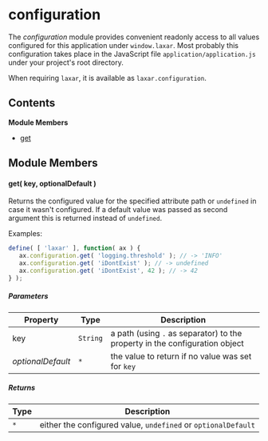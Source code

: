 
# configuration

The *configuration* module provides convenient readonly access to all values configured for this application
under `window.laxar`. Most probably this configuration takes place in the JavaScript file
`application/application.js` under your project's root directory.

When requiring `laxar`, it is available as `laxar.configuration`.

## Contents

**Module Members**
- [get](#get)

## Module Members
#### <a name="get"></a>get( key, optionalDefault )
Returns the configured value for the specified attribute path or `undefined` in case it wasn't
configured. If a default value was passed as second argument this is returned instead of `undefined`.

Examples:
```js
define( [ 'laxar' ], function( ax ) {
   ax.configuration.get( 'logging.threshold' ); // -> 'INFO'
   ax.configuration.get( 'iDontExist' ); // -> undefined
   ax.configuration.get( 'iDontExist', 42 ); // -> 42
} );
```

##### Parameters
| Property | Type | Description |
| -------- | ---- | ----------- |
| key | `String` |  a  path (using `.` as separator) to the property in the configuration object |
| _optionalDefault_ | `*` |  the value to return if no value was set for `key` |

##### Returns
| Type | Description |
| ---- | ----------- |
| `*` |  either the configured value, `undefined` or `optionalDefault` |
